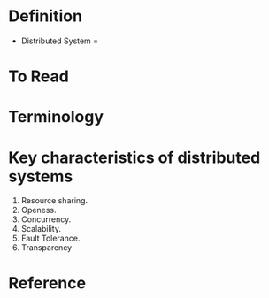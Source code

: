 # Definition
* Distributed System = 

# To Read
 
# Terminology

# Key characteristics of distributed systems
1. Resource sharing.
2. Openess.
3. Concurrency.
4. Scalability.
5. Fault Tolerance.
6. Transparency

# Reference


